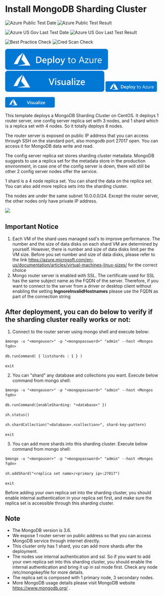 # Install MongoDB Sharding Cluster

![Azure Public Test Date](https://azurequickstartsservice.blob.core.windows.net/badges/101-mongodb-sharded-on-centos/PublicLastTestDate.svg)
![Azure Public Test Result](https://azurequickstartsservice.blob.core.windows.net/badges/101-mongodb-sharded-on-centos/PublicDeployment.svg)

![Azure US Gov Last Test Date](https://azurequickstartsservice.blob.core.windows.net/badges/101-mongodb-sharded-on-centos/FairfaxLastTestDate.svg)
![Azure US Gov Last Test Result](https://azurequickstartsservice.blob.core.windows.net/badges/101-mongodb-sharded-on-centos/FairfaxDeployment.svg)
    
![Best Practice Check](https://azurequickstartsservice.blob.core.windows.net/badges/101-mongodb-sharded-on-centos/BestPracticeResult.svg)
![Cred Scan Check](https://azurequickstartsservice.blob.core.windows.net/badges/101-mongodb-sharded-on-centos/CredScanResult.svg)
   
[![Deploy To Azure](https://raw.githubusercontent.com/Azure/azure-quickstart-templates/master/1-CONTRIBUTION-GUIDE/images/deploytoazure.svg?sanitize=true)]("https://portal.azure.com/#create/Microsoft.Template/uri/https%3A%2F%2Fraw.githubusercontent.com%2FAzure%2Fazure-quickstart-templates%2Fmaster%2F101-mongodb-sharded-on-centos%2Fazuredeploy.json")  [![Visualize](https://raw.githubusercontent.com/Azure/azure-quickstart-templates/master/1-CONTRIBUTION-GUIDE/images/visualizebutton.svg?sanitize=true)]("http://armviz.io/#/?load=https%3A%2F%2Fraw.githubusercontent.com%2FAzure%2Fazure-quickstart-templates%2Fmaster%2F101-mongodb-sharded-on-centos%2Fazuredeploy.json")
<img src="https://raw.githubusercontent.com/Azure/azure-quickstart-templates/master/1-CONTRIBUTION-GUIDE/images/deploytoazure.png"/>

<img src="https://raw.githubusercontent.com/Azure/azure-quickstart-templates/master/1-CONTRIBUTION-GUIDE/images/visualizebutton.png"/>

This template deploys a MongoDB Sharding Cluster on CentOS. It deploys 1 router server, one config server replica set with 3 nodes, and 1 shard which is a replica set with 4 nodes. So it totally deploys 8 nodes.

The router server is exposed on public IP address that you can access through SSH on the standard port, also mongodb port 27017 open. You can access it for MongoDB data write and read.

The config server replica set stores sharding cluster metadata. MongoDB suggests to use a replica set for the metadata store in the production environment, in case one of the config server is down, there will still be other 2 config server nodes offer the service.

1 shard is a 4 node replica set. You can shard the data on the replica set. You can also add more replica sets into the sharding cluster.

The nodes are under the same subnet 10.0.0.0/24. Except the router server, the other nodes only have private IP address.

<img src="https://raw.githubusercontent.com/cjsingh8512/azure-cosmosdb-mongodbshardedcluster/users/chsi/images/Mongo Sharded Cluster.png" />

## Important Notice
1. Each VM of the shard uses managed ssd's to improve performance. The number and the size of data disks on each shard VM are determined by yourself. However, there is number and size of data disks limit per the VM size. Before you set number and size of data disks, please refer to the link https://azure.microsoft.com/en-us/documentation/articles/virtual-machines-linux-sizes/ for the correct choice
2. Mongo router server is enabled with SSL. The certificate used for SSL has the same subject name as the FQDN of the server. Therefore, if you want to connect to the server from a driver or desktop client without enabling the setting **IngnoreInvalidHostnames** please use the FQDN as part of the connection string

## After deployment, you can do below to verify if the sharding cluster really works or not:

1. Connect to the router server using mongo shell and execute below:
  ```
  $mongo -u "<mongouser>" -p "<mongopassword>" "admin" --host <Mongos fqdn>

  db.runCommand( { listshards : 1 } )

  exit
  ```

2. You can "shard" any database and collections you want. Execute below command from mongo shell:
  ```
  $mongo -u "<mongouser>" -p "<mongopassword>" "admin" --host <Mongos fqdn>

  db.runCommand({enableSharding: "<database>" })

  sh.status()

  sh.shardCollection("<database>.<collection>", shard-key-pattern)

  exit
  ```

3. You can add more shards into this sharding cluster. Execute below command from mongo shell:
  ```
  $mongo -u "<mongouser>" -p "<mongopassword>" "admin" --host <Mongos fqdn>

  sh.addShard("<replica set name>/<primary ip>:27017")

  exit
  ```

  Before adding your own replica set into the sharding cluster, you should enable internal authentication in your replica set first, and make sure the replica set is accessible through this sharding cluster.

## Note
- The MongoDB version is 3.6.
- We expose 1 router server on public address so that you can access MongoDB service through internet directly.
- This cluster only has 1 shard, you can add more shards after the deployment. 
- The nodes use internal authentication and ssl. So if you want to add your own replica set into this sharding cluster, you should enable the internal authentication and bring it up in ssl mode first. Check any node /etc/mongokeyfile for more details.
- The replica set is composed with 1 primary node, 3 secondary nodes.
- More MongoDB usage details please visit MongoDB website https://www.mongodb.org/ .


